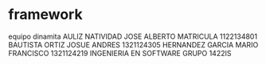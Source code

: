 # framework
equipo dinamita 
AULIZ NATIVIDAD JOSE ALBERTO MATRICULA 1122134801
BAUTISTA ORTIZ JOSUE ANDRES 1321124305
HERNANDEZ GARCIA MARIO FRANCISCO 1321124219
INGENIERIA EN SOFTWARE GRUPO 1422IS
